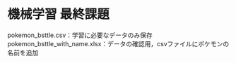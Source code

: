 # 機械学習 最終課題
pokemon_bsttle.csv：学習に必要なデータのみ保存\
pokemon_bsttle_with_name.xlsx：データの確認用，csvファイルにポケモンの名前を追加
